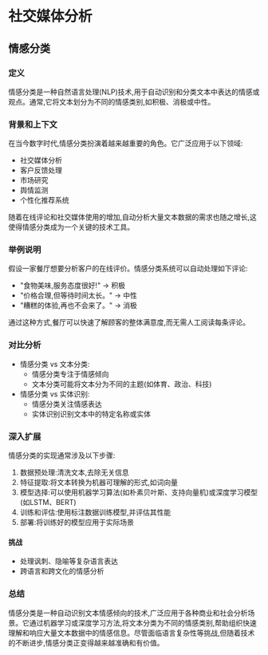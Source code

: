 # 社交媒体分析

## 情感分类

### 定义
情感分类是一种自然语言处理(NLP)技术,用于自动识别和分类文本中表达的情感或观点。通常,它将文本划分为不同的情感类别,如积极、消极或中性。

### 背景和上下文
在当今数字时代,情感分类扮演着越来越重要的角色。它广泛应用于以下领域:
- 社交媒体分析
- 客户反馈处理
- 市场研究
- 舆情监测
- 个性化推荐系统

随着在线评论和社交媒体使用的增加,自动分析大量文本数据的需求也随之增长,这使得情感分类成为一个关键的技术工具。

### 举例说明
假设一家餐厅想要分析客户的在线评价。情感分类系统可以自动处理如下评论:
- "食物美味,服务态度很好!" → 积极
- "价格合理,但等待时间太长。" → 中性
- "糟糕的体验,再也不会来了。" → 消极

通过这种方式,餐厅可以快速了解顾客的整体满意度,而无需人工阅读每条评论。

### 对比分析
- 情感分类 vs 文本分类:
  - 情感分类专注于情感倾向
  - 文本分类可能将文本分为不同的主题(如体育、政治、科技)
- 情感分类 vs 实体识别:
  - 情感分类关注情感表达
  - 实体识别识别文本中的特定名称或实体

### 深入扩展
情感分类的实现通常涉及以下步骤:
1. 数据预处理:清洗文本,去除无关信息
2. 特征提取:将文本转换为机器可理解的形式,如词向量
3. 模型选择:可以使用机器学习算法(如朴素贝叶斯、支持向量机)或深度学习模型(如LSTM、BERT)
4. 训练和评估:使用标注数据训练模型,并评估其性能
5. 部署:将训练好的模型应用于实际场景

#### 挑战
- 处理讽刺、隐喻等复杂语言表达
- 跨语言和跨文化的情感分析

### 总结
情感分类是一种自动识别文本情感倾向的技术,广泛应用于各种商业和社会分析场景。它通过机器学习或深度学习方法,将文本分类为不同的情感类别,帮助组织快速理解和响应大量文本数据中的情感信息。尽管面临语言复杂性等挑战,但随着技术的不断进步,情感分类正变得越来越准确和有价值。
